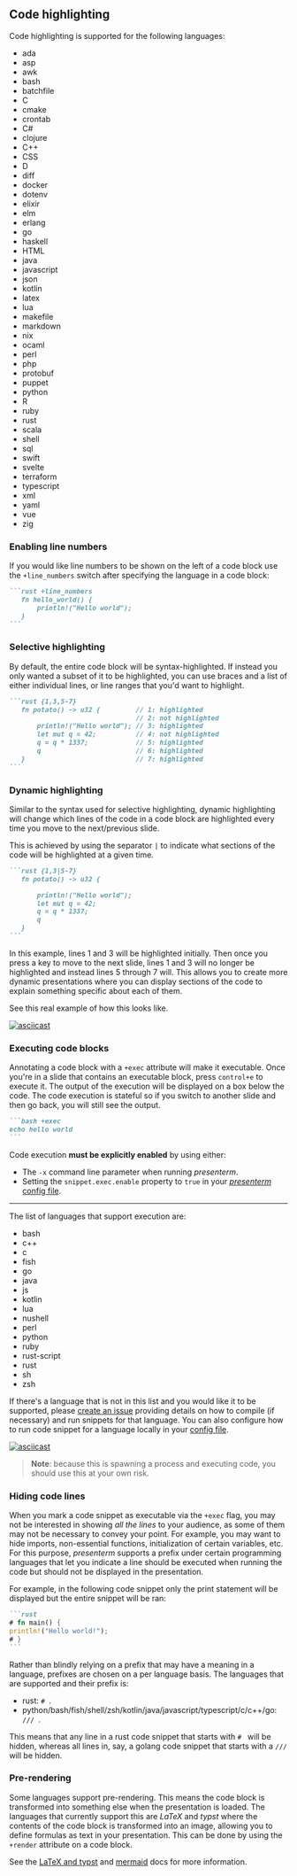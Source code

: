 ## Code highlighting

Code highlighting is supported for the following languages:

* ada
* asp
* awk
* bash
* batchfile
* C
* cmake
* crontab
* C#
* clojure
* C++
* CSS
* D
* diff
* docker
* dotenv
* elixir
* elm
* erlang
* go
* haskell
* HTML
* java
* javascript
* json
* kotlin
* latex
* lua
* makefile
* markdown
* nix
* ocaml
* perl
* php
* protobuf
* puppet
* python
* R
* ruby
* rust
* scala
* shell
* sql
* swift
* svelte
* terraform
* typescript
* xml
* yaml
* vue
* zig

### Enabling line numbers

If you would like line numbers to be shown on the left of a code block use the `+line_numbers` switch after specifying
the language in a code block:

~~~markdown
```rust +line_numbers
   fn hello_world() {
       println!("Hello world");
   }
```
~~~

### Selective highlighting

By default, the entire code block will be syntax-highlighted. If instead you only wanted a subset of it to be
highlighted, you can use braces and a list of either individual lines, or line ranges that you'd want to highlight.

~~~markdown
```rust {1,3,5-7}
   fn potato() -> u32 {         // 1: highlighted
                                // 2: not highlighted
       println!("Hello world"); // 3: highlighted
       let mut q = 42;          // 4: not highlighted
       q = q * 1337;            // 5: highlighted
       q                        // 6: highlighted
   }                            // 7: highlighted
```
~~~

### Dynamic highlighting

Similar to the syntax used for selective highlighting, dynamic highlighting will change which lines of the code in a
code block are highlighted every time you move to the next/previous slide.

This is achieved by using the separator `|` to indicate what sections of the code will be highlighted at a given time.

~~~markdown
```rust {1,3|5-7}
   fn potato() -> u32 {

       println!("Hello world");
       let mut q = 42;
       q = q * 1337;
       q
   }
```
~~~

In this example, lines 1 and 3 will be highlighted initially. Then once you press a key to move to the next slide, lines
1 and 3 will no longer be highlighted and instead lines 5 through 7 will. This allows you to create more dynamic
presentations where you can display sections of the code to explain something specific about each of them.

See this real example of how this looks like.

[![asciicast](https://asciinema.org/a/iCf4f6how1Ux3H8GNzksFUczI.svg)](https://asciinema.org/a/iCf4f6how1Ux3H8GNzksFUczI)

### Executing code blocks

Annotating a code block with a `+exec` attribute will make it executable. Once you're in a slide that contains an
executable block, press `control+e` to execute it. The output of the execution will be displayed on a box below the
code. The code execution is stateful so if you switch to another slide and then go back, you will still see the output.

~~~markdown
```bash +exec
echo hello world
```
~~~

Code execution **must be explicitly enabled** by using either:

* The `-x` command line parameter when running _presenterm_.
* Setting the `snippet.exec.enable` property to `true` in your [_presenterm_ config 
file](configuration.html#snippet-execution).

---

The list of languages that support execution are:

* bash
* c++
* c
* fish
* go
* java
* js
* kotlin
* lua
* nushell
* perl
* python
* ruby
* rust-script
* rust
* sh
* zsh

If there's a language that is not in this list and you would like it to be supported, please [create an 
issue](https://github.com/mfontanini/presenterm/issues/new) providing details on how to compile (if necessary) and run 
snippets for that language. You can also configure how to run code snippet for a language locally in your [config 
file](configuration.html#custom-snippet-executors).

[![asciicast](https://asciinema.org/a/BbAY817esxagCgPtnKUwgYnHr.svg)](https://asciinema.org/a/BbAY817esxagCgPtnKUwgYnHr)

> **Note**: because this is spawning a process and executing code, you should use this at your own risk.

### Hiding code lines

When you mark a code snippet as executable via the `+exec` flag, you may not be interested in showing _all the lines_ to 
your audience, as some of them may not be necessary to convey your point. For example, you may want to hide imports, 
non-essential functions, initialization of certain variables, etc. For this purpose, _presenterm_ supports a prefix 
under certain programming languages that let you indicate a line should be executed when running the code but should not 
be displayed in the presentation.

For example, in the following code snippet only the print statement will be displayed but the entire snippet will be 
ran:

~~~markdown
```rust
# fn main() {
println!("Hello world!");
# }
```
~~~

Rather than blindly relying on a prefix that may have a meaning in a language, prefixes are chosen on a per language 
basis. The languages that are supported and their prefix is:

* rust: `# `.
* python/bash/fish/shell/zsh/kotlin/java/javascript/typescript/c/c++/go: `/// `.

This means that any line in a rust code snippet that starts with `# ` will be hidden, whereas all lines in, say, a 
golang code snippet that starts with a `/// ` will be hidden.

### Pre-rendering 

Some languages support pre-rendering. This means the code block is transformed into something else when the presentation 
is loaded. The languages that currently support this are _LaTeX_ and _typst_ where the contents of the code block is 
transformed into an image, allowing you to define formulas as text in your presentation. This can be done by using the 
`+render` attribute on a code block.

See the [LaTeX and typst](latex.html) and [mermaid](mermaid.html) docs for more information.
